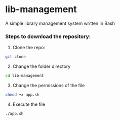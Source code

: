 # lib-management
A simple library management system written in Bash

### Steps to download the repository:
1. Clone the repo:
```bash
git clone 
```
2. Change the folder directory
```bash
cd lib-management
```
3. Change the permissions of the file
```bash
chmod +x app.sh
```
4. Execute the file
```bash
./app.sh
```
